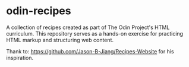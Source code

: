 # odin-recipes
A collection of recipes created as part of The Odin Project's HTML curriculum. This repository serves as a hands-on exercise for practicing HTML markup and structuring web content.

Thank to: https://github.com/Jason-B-Jiang/Recipes-Website for his inspiration.
